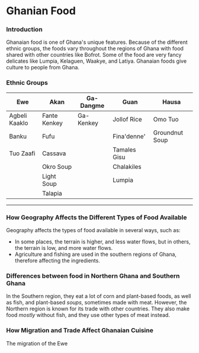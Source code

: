 # Ghanian Food

### Introduction

Ghanaian food is one of Ghana's unique features. Because of the different ethnic groups, the foods vary throughout the regions of Ghana with food shared with other countries like Bofrot. Some of the food are very fancy delicates like Lumpia, Kelaguen, Waakye, and Latiya. Ghanaian foods give culture to people from Ghana.

### Ethnic Groups
| Ewe           | Akan         | Ga-Dangme | Guan         | Hausa          |
|---------------|--------------|-----------|--------------|----------------|
| Agbeli Kaaklo | Fante Kenkey | Ga-Kenkey | Jollof Rice  | Omo Tuo        |
| Banku         | Fufu         |           | Fina'denne'  | Groundnut Soup |
| Tuo Zaafi     | Cassava      |           | Tamales Gisu |
|               | Okro Soup    |           | Chalakiles   |
|               | Light Soup   |           | Lumpia       |
|               | Talapia      |

---

### How Geography Affects the Different Types of Food Available

Geography affects the types of food available in several ways, such as:

* In some places, the terrain is higher, and less water flows, but in others, the terrain is low, and more water flows.
* Agriculture and fishing are used in the southern regions of Ghana, therefore affecting the ingredients.

### Differences between food in Northern Ghana and Southern Ghana
In the Southern region, they eat a lot of corn and plant-based foods, as well as fish, and plant-based _soups_, sometimes made with meat. However, the Northern region is known for its trade with other countries. They also make food _mostly_ without fish, and they use other types of meat instead.

### How Migration and Trade Affect Ghanaian Cuisine
The migration of the Ewe
